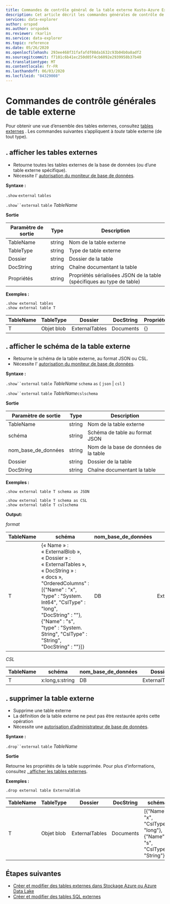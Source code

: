 ```yaml
---
title: Commandes de contrôle général de la table externe Kusto-Azure Explorateur de données
description: Cet article décrit les commandes générales de contrôle de table externe
services: data-explorer
author: orspod
ms.author: orspodek
ms.reviewer: rkarlin
ms.service: data-explorer
ms.topic: reference
ms.date: 05/26/2020
ms.openlocfilehash: 293ee468f31fafafdf08da1632c93b04b0a8adf2
ms.sourcegitcommit: f7101c6b41ec250d05f4cb6092e2939958b37b40
ms.translationtype: MT
ms.contentlocale: fr-FR
ms.lasthandoff: 06/03/2020
ms.locfileid: "84329008"
---
```

# <a name="external-table-general-control-commands"></a>Commandes de contrôle générales de table externe

Pour obtenir une vue d’ensemble des tables externes, consultez [tables externes](../query/schema-entities/externaltables.md) . Les commandes suivantes s’appliquent à _toute_ table externe (de tout type).

## <a name="show-external-tables"></a>. afficher les tables externes

* Retourne toutes les tables externes de la base de données (ou d’une table externe spécifique).
* Nécessite l' [autorisation du moniteur de base de données](../management/access-control/role-based-authorization.md).

**Syntaxe :** 

`.show` `external` `tables`

`.show``external` `table` *TableName*

**Sortie**

| Paramètre de sortie | Type   | Description                                                         |
|------------------|--------|---------------------------------------------------------------------|
| TableName        | string | Nom de la table externe                                             |
| TableType        | string | Type de table externe                                              |
| Dossier           | string | Dossier de la table                                                     |
| DocString        | string | Chaîne documentant la table                                       |
| Propriétés       | string | Propriétés sérialisées JSON de la table (spécifiques au type de table) |


**Exemples :**

```kusto
.show external tables
.show external table T
```

| TableName | TableType | Dossier         | DocString | Propriétés |
|-----------|-----------|----------------|-----------|------------|
| T         | Objet blob      | ExternalTables | Documents      | {}         |


## <a name="show-external-table-schema"></a>. afficher le schéma de la table externe

* Retourne le schéma de la table externe, au format JSON ou CSL. 
* Nécessite l' [autorisation du moniteur de base de données](../management/access-control/role-based-authorization.md).

**Syntaxe :** 

`.show``external` `table` *TableName* `schema` `as` ( `json`  |  `csl` )

`.show``external` `table` *TableName*`cslschema`

**Sortie**

| Paramètre de sortie | Type   | Description                        |
|------------------|--------|------------------------------------|
| TableName        | string | Nom de la table externe            |
| schéma           | string | Schéma de table au format JSON |
| nom_base_de_données     | string | Nom de la base de données de la table             |
| Dossier           | string | Dossier de la table                    |
| DocString        | string | Chaîne documentant la table      |

**Exemples :**

```kusto
.show external table T schema as JSON
```

```kusto
.show external table T schema as CSL
.show external table T cslschema
```

**Output:**

*format*

| TableName | schéma    | nom_base_de_données | Dossier         | DocString |
|-----------|----------------------------------|--------------|----------------|-----------|
| T         | {« Name » : « ExternalBlob »,<br>« Dossier » : « ExternalTables »,<br>« DocString » : « docs »,<br>"OrderedColumns" : [{"Name" : "x", "type" : "System. Int64", "CslType" : "long", "DocString" : ""}, {"Name" : "s", "type" : "System. String", "CslType" : "String", "DocString" : ""}]} | DB           | ExternalTables | Documents      |


*CSL*

| TableName | schéma          | nom_base_de_données | Dossier         | DocString |
|-----------|-----------------|--------------|----------------|-----------|
| T         | x:long,s:string | DB           | ExternalTables | Documents      |

## <a name="drop-external-table"></a>. supprimer la table externe

* Supprime une table externe 
* La définition de la table externe ne peut pas être restaurée après cette opération
* Nécessite une [autorisation d’administrateur de base de données](../management/access-control/role-based-authorization.md).

**Syntaxe :**  

`.drop``external` `table` *TableName*

**Sortie**

Retourne les propriétés de la table supprimée. Pour plus d’informations, consultez [. afficher les tables externes](#show-external-tables).

**Exemples :**

```kusto
.drop external table ExternalBlob
```

| TableName | TableType | Dossier         | DocString | schéma       | Propriétés |
|-----------|-----------|----------------|-----------|-----------------------------------------------------|------------|
| T         | Objet blob      | ExternalTables | Documents      | [{"Name" : "x", "CslType" : "long"},<br> {"Name" : "s", "CslType" : "String"}] | {}         |

## <a name="next-steps"></a>Étapes suivantes

* [Créer et modifier des tables externes dans Stockage Azure ou Azure Data Lake](external-tables-azurestorage-azuredatalake.md)
* [Créer et modifier des tables SQL externes](external-sql-tables.md)
